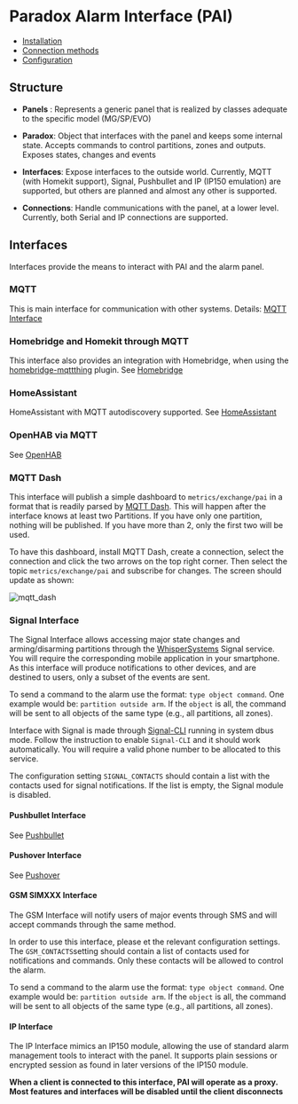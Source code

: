 # Paradox Alarm Interface (PAI)
* [Installation](./Installation)
* [Connection methods](./Connection-methods)
* [Configuration](./Configuration)


## Structure

* __Panels__ : Represents a generic panel that is realized by classes adequate to the specific model (MG/SP/EVO)

* __Paradox__: Object that interfaces with the panel and keeps some internal state. Accepts commands to control partitions, zones and outputs. Exposes states, changes and events

* __Interfaces__: Expose interfaces to the outside world. Currently, MQTT (with Homekit support), Signal, Pushbullet and IP (IP150 emulation) are supported, but others are planned and almost any other is supported.

* __Connections__: Handle communications with the panel, at a lower level. Currently, both Serial and IP connections are supported.


## Interfaces
Interfaces provide the means to interact with PAI and the alarm panel.

### MQTT
This is main interface for communication with other systems.
Details: [MQTT Interface](./MQTT-Interface)

### Homebridge and Homekit through MQTT

This interface also provides an integration with Homebridge, when using the [homebridge-mqttthing](https://github.com/arachnetech/homebridge-mqttthing) plugin. See [Homebridge](../Homebridge)

### HomeAssistant
HomeAssistant with MQTT autodiscovery supported. See [HomeAssistant](../HomeAssistant)

### OpenHAB via MQTT
See [OpenHAB](../OpenHAB)

### MQTT Dash

This interface will publish a simple dashboard to ```metrics/exchange/pai``` in a format that is readily parsed by [MQTT Dash](https://play.google.com/store/apps/details?id=net.routix.mqttdash). This will happen after the interface knows at least two Partitions. If you have only one partition, nothing will be published. If you have more than 2, only the first two will be used.

To have this dashboard, install MQTT Dash, create a connection, select the connection and click the two arrows on the top right corner. Then select the topic ```metrics/exchange/pai``` and subscribe for changes. The screen should update as shown:

![mqtt_dash](https://user-images.githubusercontent.com/497717/52603920-d4984d80-2e60-11e9-9772-578b10576b3c.jpg)


### Signal Interface

The Signal Interface allows accessing major state changes and arming/disarming partitions through the [WhisperSystems](https://www.whispersystems.org/) Signal service. You will require the corresponding mobile application in your smartphone. As this interface will produce notifications to other devices, and are destined to users, only a subset of the events are sent.

To send a command to the alarm use the format: ```type object command```. One example would be: ```partition outside arm```. If the ```object``` is all, the command will be sent to all objects of the same type (e.g., all partitions, all zones).

Interface with Signal is made through [Signal-CLI](https://github.com/AsamK/signal-cli) running in system dbus mode. Follow the instruction to enable ```Signal-CLI``` and it should work automatically. You will require a valid phone number to be allocated to this service.

The configuration setting ```SIGNAL_CONTACTS``` should contain a list with the contacts used for signal notifications. If the list is empty, the Signal module is disabled.

#### Pushbullet Interface
See [Pushbullet](./Pushbullet)

#### Pushover Interface
See [Pushover](./Pushover)

#### GSM SIMXXX Interface

The GSM Interface will notify users of major events through SMS and will accept commands through the same method.

In order to use this interface, please et the relevant configuration settings. The ```GSM_CONTACTS```setting should contain a list of contacts used for notifications and commands. Only these contacts will be allowed to control the alarm.

To send a command to the alarm use the format: ```type object command```. One example would be: ```partition outside arm```. If the ```object``` is all, the command will be sent to all objects of the same type (e.g., all partitions, all zones).

#### IP Interface

The IP Interface mimics an IP150 module, allowing the use of standard alarm management tools to interact with the panel. It supports plain sessions or encrypted session as found in later versions of the IP150 module.

__When a client is connected to this interface, PAI will operate as a proxy. Most features and interfaces will be disabled until the client disconnects__
